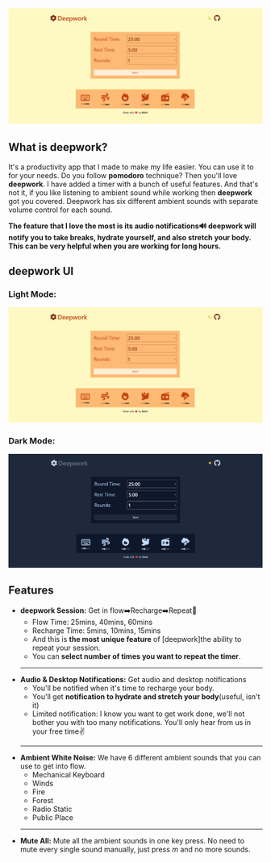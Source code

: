 
![deepwork-banner](./Assets/Screenshots/Screenshot%202025-02-19%20161007.png)
---

## What is deepwork?
It's a productivity app that I made to make my life easier. You can use it to for your needs. Do you follow **pomodoro** technique? Then you'll love **deepwork**. I have added a timer with a bunch of useful features. And that's not it, if you like listening to ambient sound while working then **deepwork** got you covered. Deepwork has six different ambient sounds with separate volume control for each sound.

**The feature that I love the most is its audio notifications🔊 deepwork will notify you to take breaks, hydrate yourself, and also stretch your body. This can be very helpful when you are working for long hours.**

## deepwork UI

### Light Mode:
![deepwork-timer-ui](./Assets/Screenshots/Screenshot%202025-02-19%20161007.png)



### Dark Mode:


![deepwork-dark-ui](./Assets/Screenshots/Screenshot%202025-02-19%20161019.png)

## Features
- **deepwork Session:** Get in flow➡️Recharge➡️Repeat🔁
  - Flow Time: 25mins, 40mins, 60mins
  -  Recharge Time: 5mins, 10mins, 15mins
  - And this is **the most unique feature** of [deepwork]the ability to repeat your session.
  - You can **select number of times you want to repeat the timer**.
  ---
- **Audio & Desktop Notifications:** Get audio and desktop notifications
  - You'll be notified when it's time to recharge your body.
  - You'll get **notification to hydrate and stretch your body**(useful, isn't it)
  - Limited notification: I know you want to get work done, we'll not bother you with too many notifications. You'll only hear from us in your free time✌️
  ---
- **Ambient White Noise:** We have 6 different ambient sounds that you can use to get into flow.
  - Mechanical Keyboard
  - Winds
  - Fire
  - Forest
  - Radio Static
  - Public Place
  ---
- **Mute All:** Mute all the ambient sounds in one key press. No need to mute every single sound manually, just press *m* and no more sounds.

